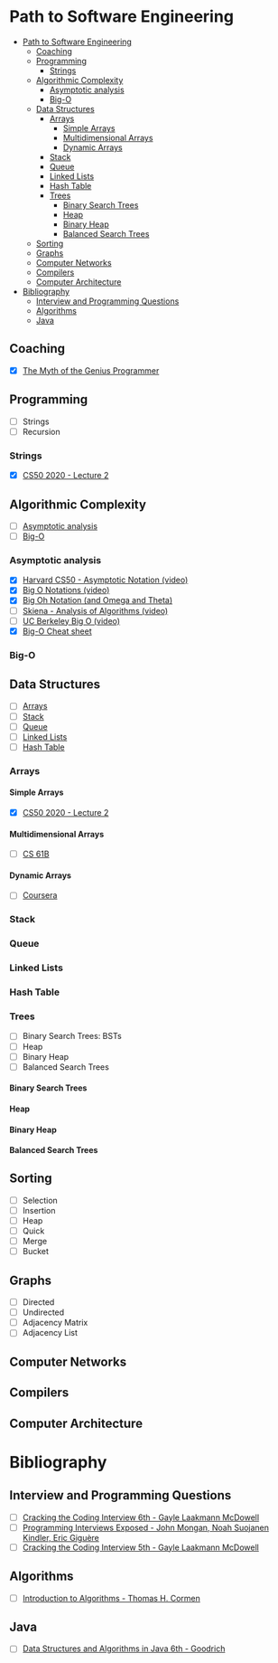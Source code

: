 # Path to Software Engineering

- [Path to Software Engineering](#path-to-software-engineering)
  - [Coaching](#coaching)
  - [Programming](#programming)
    - [Strings](#strings)
  - [Algorithmic Complexity](#algorithmic-complexity)
    - [Asymptotic analysis](#asymptotic-analysis)
    - [Big-O](#big-o)
  - [Data Structures](#data-structures)
    - [Arrays](#arrays)
      - [Simple Arrays](#simple-arrays)
      - [Multidimensional Arrays](#multidimensional-arrays)
      - [Dynamic Arrays](#dynamic-arrays)
    - [Stack](#stack)
    - [Queue](#queue)
    - [Linked Lists](#linked-lists)
    - [Hash Table](#hash-table)
    - [Trees](#trees)
      - [Binary Search Trees](#binary-search-trees)
      - [Heap](#heap)
      - [Binary Heap](#binary-heap)
      - [Balanced Search Trees](#balanced-search-trees)
  - [Sorting](#sorting)
  - [Graphs](#graphs)
  - [Computer Networks](#computer-networks)
  - [Compilers](#compilers)
  - [Computer Architecture](#computer-architecture)
- [Bibliography](#bibliography)
  - [Interview and Programming Questions](#interview-and-programming-questions)
  - [Algorithms](#algorithms)
  - [Java](#java)

## Coaching
- [x] [The Myth of the Genius Programmer](https://www.youtube.com/watch?v=0SARbwvhupQ)

## Programming
- [ ] Strings
- [ ] Recursion

### Strings
- [x] [CS50 2020 - Lecture 2](https://www.youtube.com/watch?v=tI_tIZFyKBw&t=5368s)

## Algorithmic Complexity
- [ ] [Asymptotic analysis](#asymptotic-analysis)
- [ ] [Big-O](#big-o)
### Asymptotic analysis
- [x] [Harvard CS50 - Asymptotic Notation (video)](https://www.youtube.com/watch?v=iOq5kSKqeR4)
- [x] [Big O Notations (video)](https://www.youtube.com/watch?v=V6mKVRU1evU)
- [x] [Big Oh Notation (and Omega and Theta)](https://www.youtube.com/watch?v=ei-A_wy5Yxw&list=PL1BaGV1cIH4UhkL8a9bJGG356covJ76qN&index=3)
- [ ] [Skiena - Analysis of Algorithms (video)](https://www.youtube.com/watch?v=z1mkCe3kVUA)
- [ ] [UC Berkeley Big O (video)](https://archive.org/details/ucberkeley_webcast_VIS4YDpuP98)
- [x] [Big-O Cheat sheet](https://www.bigocheatsheet.com/)

### Big-O
  
## Data Structures
- [ ] [Arrays](#arrays)
- [ ] [Stack](#stack)
- [ ] [Queue](#queue)
- [ ] [Linked Lists](#linked-lists)
- [ ] [Hash Table](#hash-table)

### Arrays
#### Simple Arrays
- [x] [CS50 2020 - Lecture 2](https://www.youtube.com/watch?v=tI_tIZFyKBw&t=3029s)
#### Multidimensional Arrays
- [ ] [CS 61B](https://archive.org/details/ucberkeley_webcast_Wp8oiO_CZZE)
#### Dynamic Arrays
- [ ] [Coursera](https://www.coursera.org/lecture/data-structures/dynamic-arrays-EwbnV)
### Stack
### Queue
### Linked Lists
### Hash Table

### Trees
- [ ] Binary Search Trees: BSTs
- [ ] Heap
- [ ] Binary Heap
- [ ] Balanced Search Trees
#### Binary Search Trees
#### Heap
#### Binary Heap
#### Balanced Search Trees

## Sorting
- [ ] Selection
- [ ] Insertion
- [ ] Heap
- [ ] Quick
- [ ] Merge
- [ ] Bucket

## Graphs
- [ ] Directed
- [ ] Undirected
- [ ] Adjacency Matrix
- [ ] Adjacency List

## Computer Networks
## Compilers
## Computer Architecture


# Bibliography
## Interview and Programming Questions
- [ ] [Cracking the Coding Interview 6th - Gayle Laakmann McDowell](https://www.amazon.com/Cracking-Coding-Interview-Programming-Questions/dp/0984782850)
- [ ] [Programming Interviews Exposed - John Mongan, Noah Suojanen Kindler, Eric Giguère](https://www.amazon.com/Programming-Interviews-Exposed-Through-Interview-ebook/dp/B07BSZCNKD)
- [ ] [Cracking the Coding Interview 5th - Gayle Laakmann McDowell](https://www.amazon.com/Cracking-Coding-Interview-Programming-Questions/dp/098478280X)

## Algorithms
- [ ] [Introduction to Algorithms - Thomas H. Cormen](https://www.amazon.com.br/Introduction-Algorithms-Thomas-H-Cormen/dp/0262033844)

## Java
- [ ] [Data Structures and Algorithms in Java 6th - Goodrich](https://www.amazon.com/Data-Structures-Algorithms-Michael-Goodrich/dp/1118771338)
